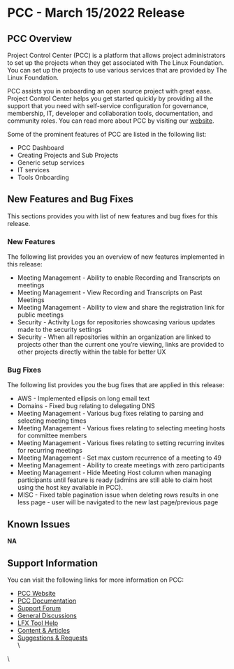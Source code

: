 # PCC - March 15/2022 Release

## PCC Overview

Project Control Center (PCC) is a platform that allows project administrators to set up the projects when they get associated with The Linux Foundation. You can set up the projects to use various services that are provided by The Linux Foundation.

PCC assists you in onboarding an open source project with great ease. Project Control Center helps you get started quickly by providing all the support that you need with self-service configuration for governance, membership, IT, developer and collaboration tools, documentation, and community roles. You can read more about PCC by visiting our [website](https://lfx.linuxfoundation.org/tools/project-control-center).

Some of the prominent features of PCC are listed in the following list:

* PCC Dashboard
* Creating Projects and Sub Projects
* Generic setup services
* IT services
* Tools Onboarding

## New Features and Bug Fixes

This sections provides you with list of new features and bug fixes for this release.

### New Features

The following list provides you an overview of new features implemented in this release:

* Meeting Management - Ability to enable Recording and Transcripts on meetings
* Meeting Management - View Recording and Transcripts on Past Meetings
* Meeting Management - Ability to view and share the registration link for public meetings
* Security - Activity Logs for repositories showcasing various updates made to the security settings
* Security - When all repositories within an organization are linked to projects other than the current one you’re viewing, links are provided to other projects directly within the table for better UX

### Bug Fixes

The following list provides you the bug fixes that are applied in this release:

* AWS - Implemented ellipsis on long email text
* Domains - Fixed bug relating to delegating DNS
* Meeting Management - Various bug fixes relating to parsing and selecting meeting times
* Meeting Management - Various fixes relating to selecting meeting hosts for committee members
* Meeting Management - Various fixes relating to setting recurring invites for recurring meetings
* Meeting Management - Set max custom recurrence of a meeting to 49
* Meeting Management - Ability to create meetings with zero participants
* Meeting Management - Hide Meeting Host column when managing participants until feature is ready (admins are still able to claim host using the host key available in PCC).
* MISC - Fixed table pagination issue when deleting rows results in one less page - user will be navigated to the new last page/previous page

## Known Issues <a href="#lfxprojectcontrolcenter-pcc-releasenotes-knownissues" id="lfxprojectcontrolcenter-pcc-releasenotes-knownissues"></a>

**NA**

## Support Information <a href="#lfxprojectcontrolcenter-pcc-releasenotes-supportinformation" id="lfxprojectcontrolcenter-pcc-releasenotes-supportinformation"></a>

You can visit the following links for more information on PCC:

* [PCC Website](https://lfx.linuxfoundation.org/tools/project-control-center)
* [PCC Documentation](https://docs.linuxfoundation.org/lfx/project-control-center-pre-release)
* [Support Forum](https://community.lfx.dev)
* [General Discussions](https://community.lfx.dev/c/lfx-general-discussion/72)
* [LFX Tool Help](https://community.lfx.dev/c/help/62)
* [Content & Articles](https://community.lfx.dev/c/content-articles/58)
* [Suggestions & Requests](https://community.lfx.dev/c/suggestion-box/70)\
  \\

\\
